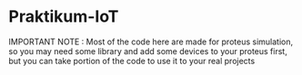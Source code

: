 # Praktikum-IoT

IMPORTANT NOTE : Most of the code here are made for proteus simulation, so you may need some library and add some devices to your proteus first, but you can take portion of the code to use it to your real projects
